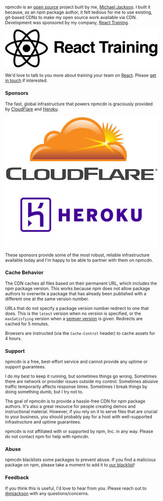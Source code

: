 npmcdn is an [open source](https://github.com/mjackson/npmcdn) project built by me, [Michael Jackson](https://twitter.com/mjackson). I built it because, as an npm package author, it felt tedious for me to use existing, git-based CDNs to make my open source work available via CDN. Development was sponsored by my company, [React Training](https://reactjs-training.com).

<div class="about-logos">
  <div class="about-logo">
    <a href="https://reactjs-training.com"><img src="../ReactTrainingLogo.png"></a>
  </div>
</div>

We'd love to talk to you more about training your team on [React](https://facebook.github.io/react/). Please [get in touch](mailto:hello@reactjs-training.com) if interested.

### Sponsors

The fast, global infrastructure that powers npmcdn is graciously provided by [CloudFlare](https://www.cloudflare.com) and [Heroku](https://www.heroku.com).

<div class="about-logos">
  <div class="about-logo">
    <a href="https://www.cloudflare.com"><img src="../CloudFlareLogo.png"></a>
  </div>
  <div class="about-logo">
    <a href="https://www.heroku.com"><img src="../HerokuLogo.png"></a>
  </div>
</div>

These sponsors provide some of the most robust, reliable infrastructure available today and I'm happy to be able to partner with them on npmcdn.

### Cache Behavior

The CDN caches all files based on their permanent URL, which includes the npm package version. This works because npm does not allow package authors to overwrite a package that has already been published with a different one at the same version number.

URLs that do not specify a package version number redirect to one that does. This is the `latest` version when no version is specified, or the `maxSatisfying` version when a [semver version](https://github.com/npm/node-semver) is given. Redirects are cached for 5 minutes.

Browsers are instructed (via the `Cache-Control` header) to cache assets for 4 hours.

### Support

npmcdn is a free, best-effort service and cannot provide any uptime or support guarantees.

I do my best to keep it running, but sometimes things go wrong. Sometimes there are network or provider issues outside my control. Sometimes abusive traffic temporarily affects response times. Sometimes I break things by doing something dumb, but I try not to.

The goal of npmcdn is to provide a hassle-free CDN for npm package authors. It's also a great resource for people creating demos and instructional material. However, if you rely on it to serve files that are crucial to your business, you should probably pay for a host with well-supported infrastructure and uptime guarantees.

npmcdn is not affiliated with or supported by npm, Inc. in any way. Please do not contact npm for help with npmcdn.

### Abuse

npmcdn blacklists some packages to prevent abuse. If you find a malicious package on npm, please take a moment to add it to [our blacklist](https://github.com/mjackson/npmcdn/blob/master/modules/PackageBlacklist.js)!

### Feedback

If you think this is useful, I'd love to hear from you. Please reach out to [@mjackson](https://twitter.com/mjackson) with any questions/concerns.
